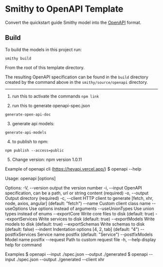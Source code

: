 # Smithy to OpenAPI Template
Convert the quickstart guide Smithy model into the [OpenAPI](https://spec.openapis.org/oas/latest.html) format.

## Build
To build the models in this project run: 
```console
smithy build
```
From the root of this template directory.

The resulting OpenAPI specification can be found in the `build` directory 
created by the command above in the `smithy/source/openapi` directory.


----

1. run this to activate the commands
```npm link```

2. run this to generate openapi-spec.json
```
generate-open-api-doc
```

3. generate api models:
```
generate-api-models
```


4. to publish to npm:
```
npm publish --access=public
```


5. Change version:
npm version 1.0.11

Example of openapi cli (https://heyapi.vercel.app/)
$ openapi --help

  Usage: openapi [options]

  Options:
    -V, --version             output the version number
    -i, --input <value>       OpenAPI specification, can be a path, url or string content (required)
    -o, --output <value>      Output directory (required)
    -c, --client <value>      HTTP client to generate [fetch, xhr, node, axios, angular] (default: "fetch")
    --name <value>            Custom client class name
    --useOptions              Use options instead of arguments
    --useUnionTypes           Use union types instead of enums
    --exportCore <value>      Write core files to disk (default: true)
    --exportServices <value>  Write services to disk (default: true)
    --exportModels <value>    Write models to disk (default: true)
    --exportSchemas <value>   Write schemas to disk (default: false)
    --indent <value>          Indentation options [4, 2, tab] (default: "4")
    --postfixServices         Service name postfix (default: "Service")
    --postfixModels           Model name postfix
    --request <value>         Path to custom request file
    -h, --help                display help for command

  Examples
    $ openapi --input ./spec.json --output ./generated
    $ openapi --input ./spec.json --output ./generated --client xhr